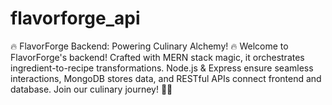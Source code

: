 # flavorforge_api
🔥 FlavorForge Backend: Powering Culinary Alchemy! 🔥  Welcome to FlavorForge's backend! Crafted with MERN stack magic, it orchestrates ingredient-to-recipe transformations. Node.js &amp; Express ensure seamless interactions, MongoDB stores data, and RESTful APIs connect frontend and database. Join our culinary journey! 🍳🌮 
